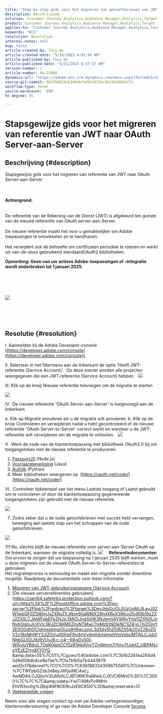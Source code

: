 ```yaml
---
title: "Step-by-step gids voor het migreren van geloofsbrieven van JWT aan OAuth Server-aan-Server"
description: Beschrijving
solution: Customer Journey Analytics,Audience Manager,Analytics,Target
product: Customer Journey Analytics,Audience Manager,Analytics,Target
applies-to: "Customer Journey Analytics,Audience Manager,Analytics,Target"
keywords: "KCS"
resolution: Resolution
internal-notes: null
bug: false
article-created-by: Tony Wu
article-created-date: "5/19/2023 4:01:56 AM"
article-published-by: Tony Wu
article-published-date: "5/31/2023 6:57:57 AM"
version-number: 1
article-number: KA-22080
dynamics-url: "https://adobe-ent.crm.dynamics.com/main.aspx?forceUCI=1&pagetype=entityrecord&etn=knowledgearticle&id=f8f4d0e1-f9f5-ed11-8848-6045bd006704"
source-git-commit: 961fb8624cb349abfa952c6126c9b2164869e733
workflow-type: tm+mt
source-wordcount: '856'
ht-degree: 0%

---
```


# Stapsgewijze gids voor het migreren van referentie van JWT naar OAuth Server-aan-Server

## Beschrijving {#description}

Stapsgewijze gids voor het migreren van referentie van JWT naar OAuth Server-aan-Server<br><br> <br><br><b>Achtergrond:</b>
<br> <br><br>De referentie van de Rekening van de Dienst (JWT) is afgekeurd ten gunste van de nieuwe referentie van OAuth server-aan-Server.<br><br>De nieuwe referentie maakt het voor u gemakkelijker om Adobe toepassingen te ontwikkelen en te handhaven.<br><br>Het verwijdert ook de behoefte om certificaten periodiek te roteren en werkt uit-van-de-doos gebruikend standaardOAuth2 bibliotheken. 

<b>Opmerking: Geen van uw actieve Adobe-toepassingen of -integratie wordt onderbroken tot 1 januari 2025.</b><br><br> <br><br> <br><br><b>![](assets/___b62401c0-02f6-ed11-8848-6045bd006e5a___.png)</b><br><br> <br><br> 

## Resolutie {#resolution}


I. Aanmelden bij de Adobe Developer-console ([https://developer.adobe.com/console](https://developer.adobe.com/console)).

II. Selecteer in het filtermenu aan de linkerkant de optie &#39;Heeft JWT-referentie (Service Account)&#39;.
 Op deze manier worden alle projecten weergegeven die een JWT-referentie (Service Account) hebben.
 
![](assets/cd2bbdf1-fbf5-ed11-8848-6045bd006704.png)

III. Klik op de knop Nieuwe referentie toevoegen om de migratie te starten

![](assets/0b40853d-faf5-ed11-8848-6045bd006704.png)

IV.  De nieuwe referentie &#39;OAuth Server-aan-Server&#39; is toegevoegd aan de linkerkant.

a. Klik op Migratie annuleren als u de migratie wilt annuleren.
b. Klik op de knop Controleren en verwijderen nadat u hebt gecontroleerd of de nieuwe referentie &#39;OAuth Server-to-Server&#39; correct werkt en wanneer u de JWT-referentie wilt verwijderen om de migratie te voltooien.
 
![](assets/0c40853d-faf5-ed11-8848-6045bd006704.png)

V.  Werk de code van de klantentoepassing met bibliotheek OAuth2.0 bij om toegangstoken met de nieuwe referentie te produceren.

1. [PassportJS](https://github.com/jaredhanson/passport) (Node.js)
2. [Voorjaarsbeveiliging](https://spring.io/projects/spring-security) (Java)
3. [Authlib](https://github.com/lepture/authlib) (Python)
4. Meer bibliotheken weergeven op  [https://oauth.net/code/](https://oauth.net/code/)


VI.  Controleer tijdstempel van het menu Laatste toegang of Laatst gebruikt om te controleren of door de klantentoepassing gegenereerde toegangstokens zijn gebruikt met de nieuwe referentie.

![](assets/ec2fbb7e-faf5-ed11-8848-6045bd006704.png)

7. Zodra zeker dat u de oude geloofsbrieven met succes hebt vervangen, beweging aan laatste stap van het schrappen van de oude geloofsbrieven.

![](assets/ee2fbb7e-faf5-ed11-8848-6045bd006704.png)

111 Nu, slechts blijft de nieuwe referentie voor server-aan-Server OAuth op de linkerkant, wanneer de migratie volledig is.
![](assets/8af9839f-fff5-ed11-8848-6045bd006e5a.png)
 
 
<b>Referentiedocumenten</b>
Om ervoor te zorgen dat uw toepassing na 1 januari 2025 blijft werken, moet u deze migreren om de nieuwe OAuth Server-to-Server-referenties te gebruiken.<br>Het migratieproces is eenvoudig en maakt een migratie zonder downtime mogelijk. Raadpleeg de documentatie voor meer informatie 
1. [Migreren van JWT-gebruikersgegevens (Service Account)](https://nam04.safelinks.protection.outlook.com/?url=https%3A%2F%2Fpostoffice.adobe.com%2Fpo-server%2Flink%2Fredirect%3Ftarget%3DeyJhbGciOiJIUzUxMiJ9.eyJ0ZW1wbGF0ZSI6ImJsZXRoZXJfbm90aWNlX29hdXRoX3NlcnZlcl90b19zZXJ2ZXIiLCJlbWFpbEFkZHJlc3MiOiJndXd1K3NvbmVAYWRvYmV0ZXN0LmNvbSIsInJlcXVlc3RJZCI6IjM0ZjIyNTMwLThjMzEtNDlkNC1iZjEyLThlZGIyY2E0ODdhOCIsImxpbmsiOiJodHRwczovL3d3dy5hZG9iZS5jb20vZ28vZGV2c19zMnNfbWlncmF0aW9uX2d1aWRlIiwibGFiZWwiOiI5IiwibG9jYWxlIjoiZW5fVVMifQ.Pr8LjAW5wq_tEqCQLs4Y2fwJSTW_Z2FH0CIVInolEKvySfPDiF7vl8Hg4S9ne_V6a74oLfCVzc99EE9K4XUoBQ&amp;amp;data=05%7C01%7Cguwu%40adobe.com%7C3b1b2261ea264d45d9df08db4ce8a7de%7Cfa7b1b5a7b34438794aed2c178decee1%7C0%7C0%7C638188334359675040%7CUnknown%7CTWFpbGZsb3d8eyJWIjoiMC4wLjAwMDAiLCJQIjoiV2luMzIiLCJBTiI6Ik1haWwiLCJXVCI6Mn0%3D%7C3000%7C%7C%7C&amp;amp;sdata=dd8x%2FoDHh0QUi3xboxa78uA54JXEaVq5qYkP8zkvymk%3D&amp;amp;reserved=0)
2. [De nieuwe serverreferenties gebruiken](https://nam04.safelinks.protection.outlook.com/?url=https%3A%2F%2Fpostoffice.adobe.com%2Fpo-server%2Flink%2Fredirect%3Ftarget%3DeyJhbGciOiJIUzUxMiJ9.eyJ0ZW1wbGF0ZSI6ImJsZXRoZXJfbm90aWNlX29hdXRoX3NlcnZlcl90b19zZXJ2ZXIiLCJlbWFpbEFkZHJlc3MiOiJndXd1K3NvbmVAYWRvYmV0ZXN0LmNvbSIsInJlcXVlc3RJZCI6IjM0ZjIyNTMwLThjMzEtNDlkNC1iZjEyLThlZGIyY2E0ODdhOCIsImxpbmsiOiJodHRwczovL3d3dy5hZG9iZS5jb20vZ28vZGV2c19zMnNfY3JlZGVudGlhbF9vdmVydmlldyIsImxhYmVsIjoiMTAiLCJsb2NhbGUiOiJlbl9VUyJ9.c-c4—RAgDvS0l-WI5yIuYBIbzL7OeWXepCCfSzR1AkdVnrTZmWmm7jYmu11JqHZ_UBPANJqYEzEZrtydXY0YQ &amp;amp;data=05%7C01%7Cguwu%40adobe.com%7C3b1b2261ea264d45d9df08db4ce8a7de%7Cfa7b1b5a7b3443879 aed2c178decee1%7C0%7C0%7C638188334359675040%7CUnknown%7CTWFpbGZsb3d8eyJWIjoiMC4wLj AwMDAiLCJQIjoiV2luMzIiLCJBTiI6IK1haWwiLCJXVCI6Mn0%3D%7C3000%7C%7C%7C&amp;amp;sdata=YwiTIXMxPv9Mhh EhVR3sv0g%2Bqi4NP8OERnJxE9C65I0%3D&amp;amp;reserved=0)
3. [Veelgestelde vragen ](https://nam04.safelinks.protection.outlook.com/?url=https%3A%2F%2Fpostoffice.adobe.com%2Fpo-server%2Flink%2Fredirect%3Ftarget%3DeyJhbGciOiJIUzUxMiJ9.eyJ0ZW1wbGF0ZSI6ImJsZXRoZXJfbm90aWNlX29hdXRoX3NlcnZlcl90b19zZXJ2ZXIiLCJlbWFpbEFkZHJlc3MiOiJndXd1K3NvbmVAYWRvYmV0ZXN0LmNvbSIsInJlcXVlc3RJZCI6IjM0ZjIyNTMwLThjMzEtNDlkNC1iZjEyLThlZGIyY2E0ODdhOCIsImxpbmsiOiJodHRwczovL3d3dy5hZG9iZS5jb20vZ28vZGV2c19zMnNfbWlncmF0aW9uX2d1aWRlX2ZhcSIsImxhYmVsIjoiMTEiLCJsb2NhbGUiOiJlbl9VUyJ9.8IlQUL_WbLKsMUDG4VHvqnwqI0l6TzEXSN0I_R_dXCswvDQpusEgm5LstaLYWzPy0crhk_ShRbmjZvMVS5t1Mg&amp;amp;data=05%7C01%7Cguwu%40adobe.com%7C3b1b2261ea264d45d9df08db4ce8a7de%7Cfa7b1b5a7b34438794aed2c178decee1%7C0%7C0%7C638188334359675040%7CUnknown%7CTWFpbGZsb3d8eyJWIjoiMC4wLjAwMDAiLCJQIjoiV2luMzIiLCJBTiI6Ik1haWwiLCJXVCI6Mn0%3D%7C3000%7C%7C%7C&amp;amp;sdata=n4WBY0gemPujdOZRaTMICsePuQJsuh9STbkgEsvyai8%3D&amp;amp;reserved=0)


Neem voor alle vragen contact op met uw Adobe-vertegenwoordiger, klantenondersteuning of ga naar de Adobe Developer Console [forums](https://nam04.safelinks.protection.outlook.com/?url=https%3A%2F%2Fpostoffice.adobe.com%2Fpo-server%2Flink%2Fredirect%3Ftarget%3DeyJhbGciOiJIUzUxMiJ9.eyJ0ZW1wbGF0ZSI6ImJsZXRoZXJfbm90aWNlX29hdXRoX3NlcnZlcl90b19zZXJ2ZXIiLCJlbWFpbEFkZHJlc3MiOiJndXd1K3NvbmVAYWRvYmV0ZXN0LmNvbSIsInJlcXVlc3RJZCI6IjM0ZjIyNTMwLThjMzEtNDlkNC1iZjEyLThlZGIyY2E0ODdhOCIsImxpbmsiOiJodHRwczovL2V4cGVyaWVuY2VsZWFndWVjb21tdW5pdGllcy5hZG9iZS5jb20vdDUvYWRvYmUtZGV2ZWxvcGVyLWNvbnNvbGUvY3QtcC9hZG9iZS1pby1jb25zb2xlIiwibGFiZWwiOiIxMiIsImxvY2FsZSI6ImVuX1VTIn0.P8FY77-eRzVSjnf09no_Hn5owFmpREoMVLK5OSTU6WWBApUGuQH0fokMAu1R0L-uTQlCovlnIGYD7NRoqMFD8g&amp;amp;data=05%7C01%7Cguwu%40adobe.com%7C3b1b2261ea264d45d9df08db4ce8a7de%7Cfa7b1b5a7b34438794aed2c178decee1%7C0%7C0%7C638188334359675040%7CUnknown%7CTWFpbGZsb3d8eyJWIjoiMC4wLjAwMDAiLCJQIjoiV2luMzIiLCJBTiI6Ik1haWwiLCJXVCI6Mn0%3D%7C3000%7C%7C%7C&amp;amp;sdata=%2FhbICP9PCZsfsNDrBYaGlEb%2FREbBJMjNZeWPzoOPJsk%3D&amp;amp;reserved=0).
